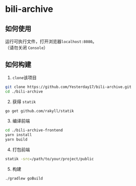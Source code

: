 # bili-archive

## 如何使用

运行可执行文件，打开浏览器`localhost:8080`。  
（请勿关闭 `Console`）

## 如何构建

1. `clone`该项目

```bash
git clone https://github.com/Yesterday17/bili-archive.git
cd ./bili-archive
```

2. 获得 `statik`

```bash
go get github.com/rakyll/statik
```

3. 编译前端

```bash
cd ./bili-archive-frontend
yarn install
yarn build
```

4. 打包前端

```bash
statik -src=/path/to/your/project/public
```

5. 构建

```bash
./gradlew goBuild
```
